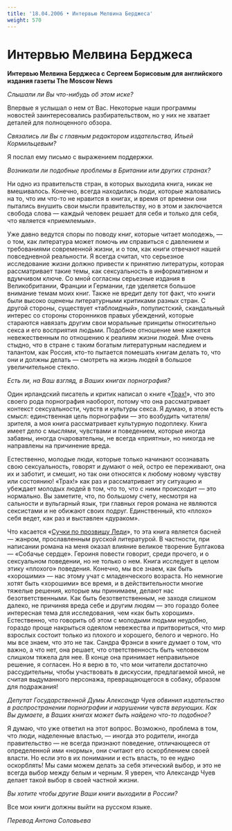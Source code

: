 ```yaml
---
title: '18.04.2006 • Интервью Мелвина Берджеса'
weight: 570
---
```


# Интервью Мелвина Берджеса

__Интервью Мелвина Берджеса c Сергеем Борисовым для английского издания газеты The Moscow News__

_Слышали ли Вы что-нибудь об этом иске?_

Впервые я услышал о нем от Вас. Некоторые наши программы новостей заинтересовались разбирательством, но у них не хватает деталей для полноценного обзора.

_Связались ли Вы с главным редактором издательства, Ильей Кормильцевым?_

Я послал ему письмо с выражением поддержки.

_Возникали ли подобные проблемы в Британии или других странах?_

Ни одно из правительств стран, в которых выходила книга, никак не вмешивалось. Конечно, всегда находились люди, которые жаловались на то, что им что-то не нравится в книгах, и время от времени они пытались внушить свои мысли правительству, но в этом и заключается свобода слова — каждый человек решает для себя и только для себя, что является «приемлемым».

Уже давно ведутся споры по поводу книг, которые читает молодежь, — о том, как литература может помочь им справиться с давлением и требованиями современной жизни, и о том, как книги отвечают нашей повседневной реальности. Я всегда считал, что серьезное исследование жизни должно привести к принятию литературы, которая рассматривает такие темы, как сексуальность в информативном и вдумчивом ключе. Со мной согласны серьезные издания в Великобритании, Франции и Германии, где уделяется большое внимание темам моих книг. Также не вредит делу тот факт, что книги были высоко оценены литературными критиками разных стран.
С другой стороны, существует «таблоидный», популистский, скандальный интерес со стороны сторонников правых убеждений, которые стараются навязать другим свои моральные принципы относительно секса и его восприятия людьми. Подобное отношение мне кажется невежественным по отношению к реалиям жизни людей. Мне очень стыдно, что в стране с таким богатым литературным наследием и талантом, как Россия, кто-то пытается помешать книгам делать то, что они и должны делать — смотреть на жизнь людей в большое увеличительное стекло.

_Есть ли, на Ваш взгляд, в Ваших книгах порнография?_

Один ирландский писатель и критик написал о книге «[Трах!](/docs/books/101_trah/)», что это своего рода порнография наоборот, потому что она рассматривает контекст сексуальности, чувств и культуры секса. Я думаю, в этом есть смысл: единственная цель порнографии — это возбудить читателя/зрителя, а моя книга рассматривает культурную подоплеку. Книга имеет дело с мыслями, чувствами и поведением, которые иногда забавны, иногда очаровательны, не всегда «приятны», но никогда не направлены на причинение вреда.

Естественно, молодые люди, которые только начинают осознавать свою сексуальность, говорят и думают о ней, остро ее переживают, она их и заботит, и смешит, но так они относятся к любому новому чувству или состоянию! «Трах!» как раз и рассматривает эту ситуацию и убеждает молодых людей в том, что то, что с ними происходит — это нормально. Вы заметите, что, по большому счету, несмотря на сальности и вульгарный язык, три главных героя романа не являются сексистами и не обижают своих подруг. Единственный, кто «плохо» себя ведет, как раз и выставлен «дураком».

Что касается «[Сучки по прозвищу Леди](/docs/books/057_lady/)», то эта книга является басней — жанром, прославленным русской литературой. В частности, при написании романа на меня оказал влияние великое творение Булгакова — «Собачье сердце». Героиня повести говорит, среди прочего, и о сексуальном поведении, но не только о нем. Книга исследует в целом этику «плохого» поведения. Конечно, мы все знаем, как быть «хорошими» — нас этому учат с младенческого возраста. Но немногие хотят быть «хорошими» все время, и в действительности многие тяжелые решения, которые мы принимаем, делают нас безответственными. Как быть безответственным, не заходя слишком далеко, не причиняя вреда себе и другим людям — это гораздо более интересная тема для исследования, чем «как быть хорошим». Естественно, что говорить об этом с молодыми людьми неудобно, гораздо проще накрыться одеялом невежества и притвориться, что мир взрослых состоит только из плохого и хорошего, белого и черного. Но мы все знаем, что это не так. Сандра Фрэнси в книге думает о том, что важно, а что нет, она решает, что ответственность быть человеком слишком тяжела для нее. В конце она принимает неправильное решение, я согласен. Но я верю в то, что мои читатели достаточно рассудительны, чтобы участвовать в дискуссии, предлагаемой мной, не считая выдуманного персонажа, превращающегося в собаку, образом для подражания!

_Депутат Государственной Думы Александр Чуев обвинил издательство в распространении порнографии и нарушении чувств верующих. Как Вы думаете, в Ваших книгах может быть найдено что-то подобное?_

Я думаю, что уже ответил на этот вопрос. Возможно, проблема в том, что люди, наделенные властью, — иногда это родители, иногда правительство — не всегда признают поведение, отличающееся от определенной ими «нормы», они считают его оскорблением своей власти. Но если это в их понимании и есть власть, то ее нудно оскорблять! Мы сами можем делать за себя этический выбор, и это не всегда выбор между белым и черным. Я уверен, что Александр Чуев делает такой выбор в своей частной жизни.

_Вы хотите чтобы другие Ваши книги выходили в России?_

Все мои книги должны выйти на русском языке.

_Перевод Антона Соловьева_